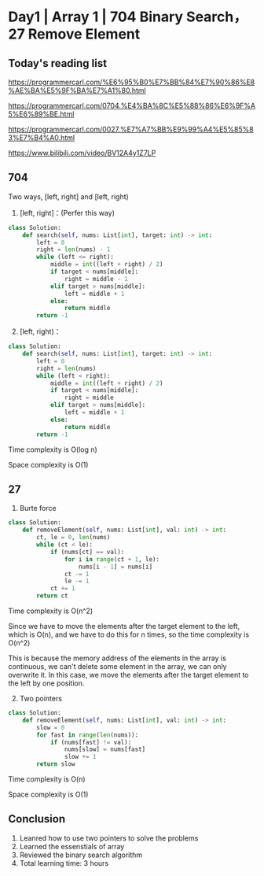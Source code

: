 # Day1 | Array 1 | 704 Binary Search，27 Remove Element

## Today's reading list
https://programmercarl.com/%E6%95%B0%E7%BB%84%E7%90%86%E8%AE%BA%E5%9F%BA%E7%A1%80.html

https://programmercarl.com/0704.%E4%BA%8C%E5%88%86%E6%9F%A5%E6%89%BE.html

https://programmercarl.com/0027.%E7%A7%BB%E9%99%A4%E5%85%83%E7%B4%A0.html

https://www.bilibili.com/video/BV12A4y1Z7LP

## 704
Two ways, [left, right] and [left, right) 

1. [left, right]：(Perfer this way)

```python 
class Solution:
    def search(self, nums: List[int], target: int) -> int:
        left = 0
        right = len(nums) - 1
        while (left <= right):
            middle = int((left + right) / 2)
            if target < nums[middle]:
                right = middle - 1
            elif target > nums[middle]:
                left = middle + 1
            else:
                return middle
        return -1
```
2. [left, right)：

```python
class Solution:
    def search(self, nums: List[int], target: int) -> int:
        left = 0
        right = len(nums)
        while (left < right):
            middle = int((left + right) / 2)
            if target < nums[middle]:
                right = middle
            elif target > nums[middle]:
                left = middle + 1
            else:
                return middle
        return -1
```

Time complexity is O(log n)

Space complexity is O(1)

## 27
1. Burte force

```python
class Solution:
    def removeElement(self, nums: List[int], val: int) -> int:
        ct, le = 0, len(nums)
        while (ct < le):
            if (nums[ct] == val):
                for i in range(ct + 1, le):
                    nums[i - 1] = nums[i]
                ct -= 1
                le -= 1
            ct += 1
        return ct
```

Time complexity is O(n^2)

Since we have to move the elements after the target element to the left, which is O(n), and we have to do this for n times, so the time complexity is O(n^2)

This is because the memory address of the elements in the array is continuous, we can't delete some element in the array, we can only overwrite it. In this case, we move the elements after the target element to the left by one position.

2. Two pointers

```python
class Solution:
    def removeElement(self, nums: List[int], val: int) -> int:
        slow = 0
        for fast in range(len(nums)):
            if (nums[fast] != val):
                nums[slow] = nums[fast]
                slow += 1
        return slow
```
Time complexity is O(n)

Space complexity is O(1)

## Conclusion
1. Leanred how to use two pointers to solve the problems
2. Learned the essenstials of array
3. Reviewed the binary search algorithm
4. Total learning time: 3 hours
